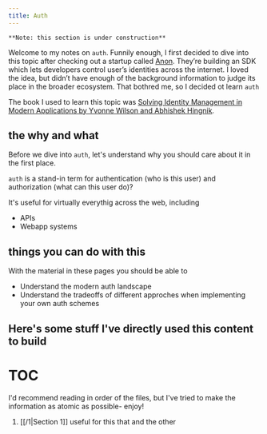 ```yaml
---
title: Auth
---
```

`**Note: this section is under construction**`

Welcome to my notes on `auth`.  Funnily enough, I first decided to dive into this topic after checking out a startup called [Anon](https://www.anon.com). They’re building an SDK which lets developers control user’s identities across the internet. I loved the idea, but didn’t have enough of the background information to judge its place in the broader ecosystem. That bothred me, so I decided ot learn `auth`

The book I used to learn this topic was [Solving Identity Management in Modern Applications by Yvonne Wilson and Abhishek Hingnik](https://www.oreilly.com/library/view/solving-identity-management/9781484250952/).

## the why and what

Before we dive into `auth`, let's understand why you should care about it in the first place.

`auth` is a stand-in term for authentication (who is this user) and authorization (what can this user do)?

It's useful for virtually everythig across the web, including
- APIs
- Webapp systems

## things you can do with this


With the material in these pages you should be able to
- Understand the modern auth landscape
- Understand the tradeoffs of different approches when implementing your own auth schemes

Here's some stuff I've directly used this content to build
- 

# TOC

I'd recommend reading in order of the files, but I've tried to make the information as atomic as possible- enjoy!

1. [[/1|Section 1]] useful for this that and the other